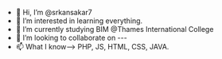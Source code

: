 - 👋 Hi, I’m @srkansakar7
- 👀 I’m interested in learning everything.
- 🌱 I’m currently studying BIM @Thames International College
- 💞️ I’m looking to collaborate on ---
- 📫 What I know--> PHP, JS, HTML, CSS, JAVA.

<!---
srkansakar7/srkansakar7 is a ✨ special ✨ repository because its `README.md` (this file) appears on your GitHub profile.
You can click the Preview link to take a look at your changes.
--->
